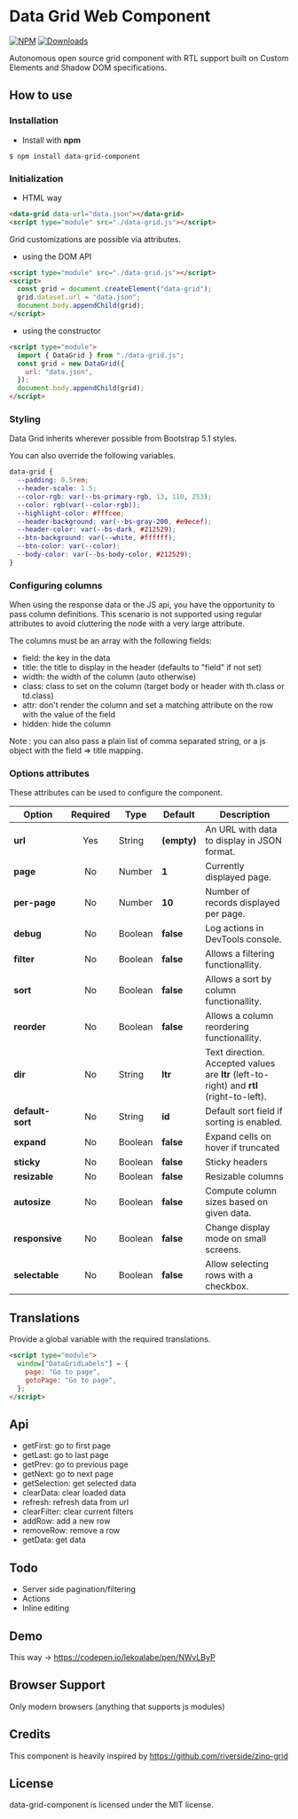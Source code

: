 # Data Grid Web Component

[![NPM](https://nodei.co/npm/data-grid-component.png?mini=true)](https://nodei.co/npm/data-grid-component/)
[![Downloads](https://img.shields.io/npm/dt/data-grid-component.svg)](https://www.npmjs.com/package/data-grid-component)

Autonomous open source grid component with RTL support built on Custom Elements and Shadow DOM specifications.

## How to use

### Installation

- Install with **npm**

```
$ npm install data-grid-component
```

### Initialization

- HTML way

```html
<data-grid data-url="data.json"></data-grid>
<script type="module" src="./data-grid.js"></script>
```

Grid customizations are possible via attributes.

- using the DOM API

```html
<script type="module" src="./data-grid.js"></script>
<script>
  const grid = document.createElement("data-grid");
  grid.dataset.url = "data.json";
  document.body.appendChild(grid);
</script>
```

- using the constructor

```html
<script type="module">
  import { DataGrid } from "./data-grid.js";
  const grid = new DataGrid({
    url: "data.json",
  });
  document.body.appendChild(grid);
</script>
```

### Styling

Data Grid inherits wherever possible from Bootstrap 5.1 styles.

You can also override the following variables.

```css
data-grid {
  --padding: 0.5rem;
  --header-scale: 1.5;
  --color-rgb: var(--bs-primary-rgb, 13, 110, 253);
  --color: rgb(var(--color-rgb));
  --highlight-color: #fffcee;
  --header-background: var(--bs-gray-200, #e9ecef);
  --header-color: var(--bs-dark, #212529);
  --btn-background: var(--white, #ffffff);
  --btn-color: var(--color);
  --body-color: var(--bs-body-color, #212529);
}
```

### Configuring columns

When using the response data or the JS api, you have the opportunity to pass column definitions. This scenario is not supported using
regular attributes to avoid cluttering the node with a very large attribute.

The columns must be an array with the following fields:

- field: the key in the data
- title: the title to display in the header (defaults to "field" if not set)
- width: the width of the column (auto otherwise)
- class: class to set on the column (target body or header with th.class or td.class)
- attr: don't render the column and set a matching attribute on the row with the value of the field
- hidden: hide the column

Note : you can also pass a plain list of comma separated string, or a js object with the field => title mapping.

### Options attributes

These attributes can be used to configure the component.

| Option           | Required | Type    | Default     | Description                                                                              |
| ---------------- | :------: | ------- | ----------- | ---------------------------------------------------------------------------------------- |
| **url**          |   Yes    | String  | **(empty)** | An URL with data to display in JSON format.                                              |
| **page**         |    No    | Number  | **1**       | Currently displayed page.                                                                |
| **per-page**     |    No    | Number  | **10**      | Number of records displayed per page.                                                    |
| **debug**        |    No    | Boolean | **false**   | Log actions in DevTools console.                                                         |
| **filter**       |    No    | Boolean | **false**   | Allows a filtering functionallity.                                                       |
| **sort**         |    No    | Boolean | **false**   | Allows a sort by column functionallity.                                                  |
| **reorder**      |    No    | Boolean | **false**   | Allows a column reordering functionallity.                                               |
| **dir**          |    No    | String  | **ltr**     | Text direction. Accepted values are **ltr** (left-to-right) and **rtl** (right-to-left). |
| **default-sort** |    No    | String  | **id**      | Default sort field if sorting is enabled.                                                |
| **expand**       |    No    | Boolean | **false**   | Expand cells on hover if truncated                                                       |
| **sticky**       |    No    | Boolean | **false**   | Sticky headers                                                                           |
| **resizable**    |    No    | Boolean | **false**   | Resizable columns                                                                        |
| **autosize**     |    No    | Boolean | **false**   | Compute column sizes based on given data.                                                |
| **responsive**   |    No    | Boolean | **false**   | Change display mode on small screens.                                                    |
| **selectable**   |    No    | Boolean | **false**   | Allow selecting rows with a checkbox.                                                    |

## Translations

Provide a global variable with the required translations.

```html
<script type="module">
  window["DataGridLabels"] = {
    page: "Go to page",
    gotoPage: "Go to page",
  };
</script>
```

## Api

- getFirst: go to first page
- getLast: go to last page
- getPrev: go to previous page
- getNext: go to next page
- getSelection: get selected data
- clearData: clear loaded data
- refresh: refresh data from url
- clearFilter: clear current filters
- addRow: add a new row
- removeRow: remove a row
- getData: get data

## Todo

- Server side pagination/filtering
- Actions
- Inline editing

## Demo

<!--
```
<custom-element-demo>
  <template>
    <script type="module" src="https://cdn.jsdelivr.net/gh/lekoala/data-grid/data-grid.min.js"></script>
    <link rel="stylesheet" href="https://cdn.jsdelivr.net/gh/lekoala/data-grid/data-grid.min.css" />
    <data-grid url="https://cdn.jsdelivr.net/gh/lekoala/data-grid/demo.json" sticky expand></data-grid>
  </template>
</custom-element-demo>
```
-->

This way -> https://codepen.io/lekoalabe/pen/NWvLByP

## Browser Support

Only modern browsers (anything that supports js modules)

## Credits

This component is heavily inspired by https://github.com/riverside/zino-grid

## License

data-grid-component is licensed under the MIT license.
